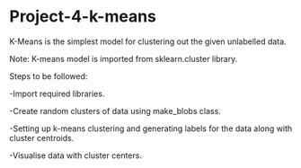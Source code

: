 # Project-4-k-means
K-Means is the simplest model for clustering out the given unlabelled data.

Note: K-means model is imported from sklearn.cluster library.

Steps to be followed:

-Import required libraries.

-Create random clusters of data using make_blobs class.

-Setting up k-means clustering and generating labels for the data along with cluster centroids.

-Visualise data with cluster centers.

